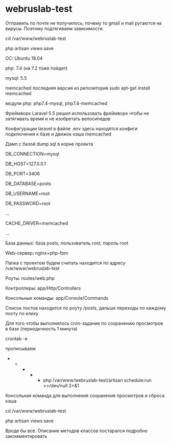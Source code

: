 # webruslab-test

Отправить по почте не получилось, почему то gmail и mail ругаются на вирусы. Поэтому подтягиваем зависимости:

cd /var/www/webruslab-test

php artisan views:save


ОС: Ubuntu 18.04

php: 7.4 (на 7.2 тоже пойдет)

mysql: 5.5

memcached последняя версия из репозитория sudo apt-get install memcached

модули php: php7.4-mysql, php7.4-memcached

Фреймворк Laravel 5.5 решил использовать фреймворк чтобы не затягивать время и не изобретать велосипедов

Конфигурации laravel в файле .env здесь находятся конфиги подключения к базе и движок кэша memcached

Дамп с базой dump.sql в корне проекта

DB_CONNECTION=mysql

DB_HOST=127.0.0.1

DB_PORT=3406

DB_DATABASE=posts

DB_USERNAME=root

DB_PASSWORD=root


...

CACHE_DRIVER=memcached

...

База данных: база posts, пользователь root, пароль root

Web-сервер: nginx+php-fpm

Папка с проектом будем считать находится по адресу /var/www/webruslab-test

Роуты: routes/web.php

Контроллеры: app/Http/Controllers

Консольные команды: app/Console/Commands


Список постов находится по роуту /posts, дальше переходы по каждому посту по клику

Для того чтобы выполнялось cron-задание по сохранению просмотров в базе (периодичность 1 минута)

crontab -e

прописываем

* * * * * php /var/www/webruslab-test/artisan schedule:run >>/dev/null 2>&1

Консольная команда для выполнения сохранения просмотров и сброса кэша

cd /var/www/webruslab-test

php artisan views:save

Вроде бы всё. Описание методов классов постарался подробно закомментировать
